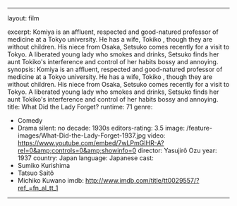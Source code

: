 ---

layout: film

excerpt: Komiya is an affluent, respected and good-natured professor of medicine at a Tokyo university. He has a wife, Tokiko , though they are without children. His niece from Osaka, Setsuko comes recently for a visit to Tokyo. A liberated young lady who smokes and drinks, Setsuko finds her aunt Tokiko's interference and control of her habits bossy and annoying.
synopsis: Komiya is an affluent, respected and good-natured professor of medicine at a Tokyo university. He has a wife, Tokiko , though they are without children. His niece from Osaka, Setsuko comes recently for a visit to Tokyo. A liberated young lady who smokes and drinks, Setsuko finds her aunt Tokiko's interference and control of her habits bossy and annoying.
title: What Did the Lady Forget?
runtime: 71
genre:
- Comedy
- Drama
silent: no
decade: 1930s
editors-rating: 3.5
image:  /feature-images/What-Did-the-Lady-Forget-1937.jpg
video: https://www.youtube.com/embed/7wLPmGIHR-A?rel=0&amp;controls=0&amp;showinfo=0
director: Yasujirô Ozu 
year: 1937
country: Japan
language: Japanese
cast:
- Sumiko Kurishima
- Tatsuo Saitô
- Michiko Kuwano
imdb: http://www.imdb.com/title/tt0029557/?ref_=fn_al_tt_1

--- 